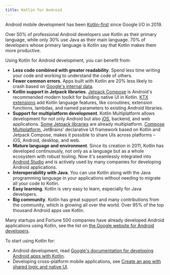 ```yaml
---
title: Kotlin for Android
---
```



Android mobile development has been [Kotlin-first](https://developer.android.com/kotlin/first) since Google I/O in 2019.

Over 50% of professional Android developers use Kotlin as their primary language, while only 30% use Java as their
main language. 70% of developers whose primary language is Kotlin say that Kotlin makes them more productive.

Using Kotlin for Android development, you can benefit from:

* **Less code combined with greater readability**. Spend less time writing your code and working to understand the code
  of others.
* **Fewer common errors**. Apps built with Kotlin are 20% less likely to crash based
  on [Google's internal data](https://medium.com/androiddevelopers/fewer-crashes-and-more-stability-with-kotlin-b606c6a6ac04).
* **Kotlin support in Jetpack libraries**. [Jetpack Compose](https://developer.android.com/jetpack/compose) is Android's
  recommended modern toolkit for building native UI in Kotlin.
  [KTX extensions](https://developer.android.com/kotlin/ktx) add Kotlin language features, like coroutines,
  extension functions, lambdas, and named parameters to existing Android libraries.
* **Support for multiplatform development**. Kotlin Multiplatform allows development for not only Android but
  also [iOS](https://kotlinlang.org/lp/multiplatform/), backend, and web applications.
  [Some Jetpack libraries](https://developer.android.com/kotlin/multiplatform) are already multiplatform.
  [Compose Multiplatform](https://www.jetbrains.com/lp/compose-multiplatform/), JetBrains' declarative UI framework
  based on Kotlin and Jetpack Compose, makes it possible to share UIs across platforms – iOS, Android, desktop, and web.
* **Mature language and environment**. Since its creation in 2011, Kotlin has developed continuously, not only as a
  language but as a whole ecosystem with robust tooling. Now it's seamlessly integrated into [Android Studio](https://developer.android.com/studio)
  and is actively used by many companies for developing Android applications.
* **Interoperability with Java**. You can use Kotlin along with the Java programming language in your applications
  without needing to migrate all your code to Kotlin.
* **Easy learning**. Kotlin is very easy to learn, especially for Java developers.
* **Big community**. Kotlin has great support and many contributions from the community, which is growing all over the
  world. Over 95% of the top thousand Android apps use Kotlin.

Many startups and Fortune 500 companies have already developed Android applications using Kotlin, see the list
on [the Google website for Android developers](https://developer.android.com/kotlin/stories).

To start using Kotlin for:

* Android development, read [Google's documentation for developing Android apps with Kotlin](https://developer.android.com/kotlin/get-started).
* Developing cross-platform mobile applications, see [Create an app with shared logic and native UI](https://www.jetbrains.com/help/kotlin-multiplatform-dev/multiplatform-create-first-app.html).
